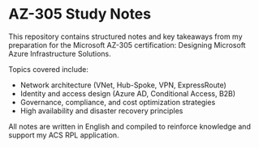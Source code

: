 # AZ-305 Study Notes

This repository contains structured notes and key takeaways from my preparation for the Microsoft AZ-305 certification: Designing Microsoft Azure Infrastructure Solutions.

Topics covered include:
- Network architecture (VNet, Hub-Spoke, VPN, ExpressRoute)
- Identity and access design (Azure AD, Conditional Access, B2B)
- Governance, compliance, and cost optimization strategies
- High availability and disaster recovery principles

All notes are written in English and compiled to reinforce knowledge and support my ACS RPL application.
